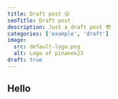 ```yaml
---
title: Draft post 😜
seoTitle: Draft post
description: Just a draft post 😎
categories: ['example', 'draft']
image:
  src: default-logo.png
  alt: Logo of pinanek23
draft: true
---
```


## Hello
